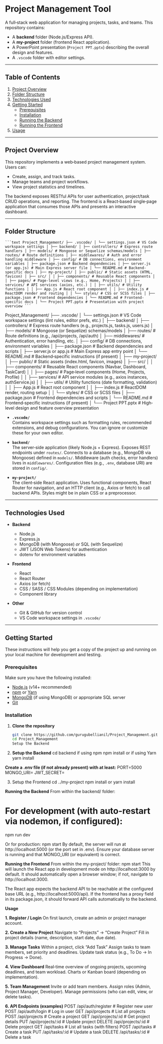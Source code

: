 # Project Management Tool

A full‐stack web application for managing projects, tasks, and teams. This repository contains:

- A **backend** folder (Node.js/Express API).
- A **my-project** folder (frontend React application).
- A PowerPoint presentation (`Project PPT.pptx`) describing the overall design and features.
- A `.vscode` folder with editor settings.

---

## Table of Contents

1. [Project Overview](#project-overview)  
2. [Folder Structure](#folder-structure)  
3. [Technologies Used](#technologies-used)  
4. [Getting Started](#getting-started)  
   - [Prerequisites](#prerequisites)  
   - [Installation](#installation)  
   - [Running the Backend](#running-the-backend)  
   - [Running the Frontend](#running-the-frontend)  
5. [Usage](#usage)

---

## Project Overview

This repository implements a web‐based project management system. Users can:

- Create, assign, and track tasks.
- Manage teams and project workflows.
- View project statistics and timelines.

The backend exposes RESTful APIs for user authentication, project/task CRUD operations, and reporting. The frontend is a React‐based single‐page application that consumes those APIs and presents an interactive dashboard.

---

## Folder Structure

<pre><code>```text Project_Management/ ├── .vscode/ │ └── settings.json # VS Code workspace settings │ ├── backend/ │ ├── controllers/ # Express route handlers │ ├── models/ # Mongoose or Sequelize schemas/models │ ├── routes/ # Route definitions │ ├── middlewares/ # Auth and error handling middleware │ ├── config/ # DB connections, environment variables │ ├── package.json # Backend dependencies │ ├── server.js (or app.js) # Main Express server file │ └── README.md # Backend-specific docs │ ├── my-project/ │ ├── public/ # Static assets (HTML, favicon) │ ├── src/ │ │ ├── components/ # Reusable React components │ │ ├── pages/ # Page-level views (e.g., Home, Projects) │ │ ├── services/ # API services (axios, etc.) │ │ ├── utils/ # Utility functions │ │ ├── App.js # React root component │ │ ├── index.js # ReactDOM render and routing │ │ └── styles/ # CSS or SCSS files │ ├── package.json # Frontend dependencies │ └── README.md # Frontend-specific docs │ └── Project PPT.pptx # Presentation with project overview ``` </code></pre>
Project_Management/
├── .vscode/
│ └── settings.json # VS Code workspace settings (lint rules, editor prefs, etc.)
│
├── backend/
│ ├── controllers/ # Express route handlers (e.g., projects.js, tasks.js, users.js)
│ ├── models/ # Mongoose (or Sequelize) schemas/models
│ ├── routes/ # Route definitions (e.g., /api/projects, /api/auth)
│ ├── middlewares/ # Authentication, error handling, etc.
│ ├── config/ # DB connections, environment variables
│ ├── package.json # Backend dependencies and scripts
│ ├── server.js or app.js # Main Express app entry point
│ └── README.md # Backend‐specific instructions (if present)
│
├── my-project/
│ ├── public/ # Static assets (index.html, favicon, images)
│ ├── src/
│ │ ├── components/ # Reusable React components (Navbar, Dashboard, TaskCard)
│ │ ├── pages/ # Page‐level components (Home, Projects, Profile)
│ │ ├── services/ # API service modules (e.g., axios instances, authService.js)
│ │ ├── utils/ # Utility functions (date formatting, validation)
│ │ ├── App.js # React root component
│ │ ├── index.js # ReactDOM render, routing setup
│ │ └── styles/ # CSS or SCSS files
│ ├── package.json # Frontend dependencies and scripts
│ └── README.md # Frontend‐specific instructions (if present)
│
└── Project PPT.pptx # High‐level design and feature overview presentation


- **`.vscode/`**  
  Contains workspace settings such as formatting rules, recommended extensions, and debug configurations. You can ignore or customize these for your own editor.

- **`backend/`**  
  The server‐side application (likely Node.js + Express). Exposes REST endpoints under `routes/`. Connects to a database (e.g., MongoDB via Mongoose) defined in `models/`. Middleware (auth checks, error handlers) lives in `middlewares/`. Configuration files (e.g., `.env`, database URI) are stored in `config/`.

- **`my-project/`**  
  The client‐side React application. Uses functional components, React Router for navigation, and an HTTP client (e.g., Axios or fetch) to call backend APIs. Styles might be in plain CSS or a preprocessor.

---

## Technologies Used

- **Backend**  
  - Node.js  
  - Express.js  
  - MongoDB (with Mongoose) *or* SQL (with Sequelize)  
  - JWT (JSON Web Tokens) for authentication  
  - dotenv for environment variables

- **Frontend**  
  - React  
  - React Router  
  - Axios (or fetch)  
  - CSS / SASS / CSS Modules (depending on implementation)  
  - Component library

- **Other**  
  - Git & GitHub for version control  
  - VS Code workspace settings in `.vscode/`

---

## Getting Started

These instructions will help you get a copy of the project up and running on your local machine for development and testing.

### Prerequisites

Make sure you have the following installed:

- [Node.js](https://nodejs.org/) (v14+ recommended)  
- [npm](https://www.npmjs.com/) or [Yarn](https://yarnpkg.com/)  
- [MongoDB](https://www.mongodb.com/) (if using MongoDB) or appropriate SQL server  
- [Git](https://git-scm.com/)  

### Installation

1. **Clone the repository**  
   ```bash
   git clone https://github.com/gurugubellianil/Project_Management.git
   cd Project_Management
   Setup the Backend
2. **Setup the Backend**
cd backend
if using npm
npm install
or if using Yarn
yarn install

**Create a .env file (if not already present) with at least:**
PORT=5000
MONGO_URI=<your-mongo-connection-string>
JWT_SECRET=<your-jwt-secret>

3. Setup the Frontend
cd ../my-project
npm install
or
yarn install

**Running the Backend**
From within the backend/ folder:

# For development (with auto-restart via nodemon, if configured):
npm run dev

Or for production:
npm start
By default, the server will run at http://localhost:5000 (or the port set in .env). Ensure your database server is running and that MONGO_URI (or equivalent) is correct.

**Running the Frontend**
From within the my-project/ folder:
npm start
This will launch the React app in development mode on http://localhost:3000 by default. It should automatically open a browser window; if not, navigate to http://localhost:3000.

The React app expects the backend API to be reachable at the configured base URL (e.g., http://localhost:5000/api). If the frontend has a proxy field in its package.json, it should forward API calls automatically to the backend.

**Usage**

**1. Register / Login**
On first launch, create an admin or project manager account.

**2. Create a New Project**
Navigate to “Projects” → “Create Project”
Fill in project details (name, description, start date, due date).

**3. Manage Tasks**
Within a project, click “Add Task”
Assign tasks to team members, set priority and deadlines.
Update task status (e.g., To Do → In Progress → Done).

**4. View Dashboard**
Real‐time overview of ongoing projects, upcoming deadlines, and team workload.
Charts or Kanban board (depending on implementation).

**5. Team Management**
Invite or add team members.
Assign roles (Admin, Project Manager, Developer).
Manage permissions (who can edit, view, or delete tasks).

**6. API Endpoints (examples)**
POST   /api/auth/register       # Register new user
POST   /api/auth/login          # Log in user
GET    /api/projects            # List all projects
POST   /api/projects            # Create a project
GET    /api/projects/:id        # Get project details
PUT    /api/projects/:id        # Update project
DELETE /api/projects/:id        # Delete project
GET    /api/tasks               # List all tasks (with filters)
POST   /api/tasks               # Create a task
PUT    /api/tasks/:id           # Update a task
DELETE /api/tasks/:id           # Delete a task
